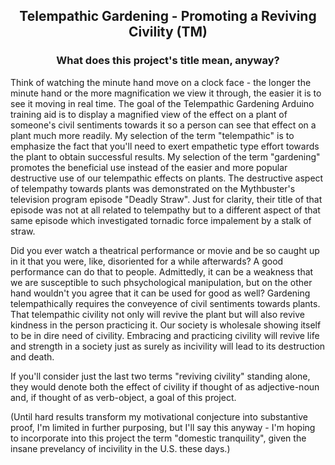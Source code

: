 ##  <p align="center">Telempathic Gardening - Promoting a Reviving Civility (TM)
###  <p align="center">What does this project's title mean, anyway?

Think of watching the minute hand move on a clock face - the longer the minute hand or the more magnification we view it through, the easier it is to see it moving in real time.  The goal of the Telempathic Gardening Arduino training aid is to display a magnified view of the effect on a plant of someone's civil sentiments towards it so a person can see that effect on a plant much more readily.  My selection of the term "telempathic" is to emphasize the fact that you'll need to exert empathetic type effort towards the plant to obtain successful results.  My selection of the term "gardening" promotes the beneficial use instead of the easier and more popular destructive use of our telempathic effects on plants.  The destructive aspect of telempathy towards plants was demonstrated on the Mythbuster's television program episode "Deadly Straw".  Just for clarity, their title of that episode was not at all related to telempathy but to a different aspect of that same episode which investigated tornadic force impalement by a stalk of straw.

Did you ever watch a theatrical performance or movie and be so caught up in it that you were, like, disoriented for a while afterwards?  A good performance can do that to people.  Admittedly, it can be a weakness that we are susceptible to such phsychological manipulation, but on the other hand wouldn't you agree that it can be used for good as well?  Gardening telempathically requires the conveyence of civil sentiments towards plants.  That telempathic civility not only will revive the plant but will also revive kindness in the person practicing it.  Our society is wholesale showing itself to be in dire need of civility.  Embracing and practicing civility will revive life and strength in a society just as surely as incivility will lead to its destruction and death.

If you'll consider just the last two terms "reviving civility" standing alone, they would denote both the effect of civility if thought of as adjective-noun and, if thought of as verb-object, a goal of this project.

(Until hard results transform my motivational conjecture into substantive proof, I'm limited in further purposing, but I'll say this anyway - I'm hoping to incorporate into this project the term "domestic tranquility", given the insane prevelancy of incivility in the U.S. these days.)
